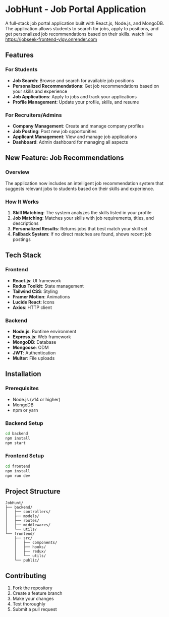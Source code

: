 # JobHunt - Job Portal Application

A full-stack job portal application built with React.js, Node.js, and MongoDB. The application allows students to search for jobs, apply to positions, and get personalized job recommendations based on their skills.
watch live https://jobseek-frontend-ylgv.onrender.com
## Features

### For Students
- **Job Search**: Browse and search for available job positions
- **Personalized Recommendations**: Get job recommendations based on your skills and experience
- **Job Applications**: Apply to jobs and track your applications
- **Profile Management**: Update your profile, skills, and resume

### For Recruiters/Admins
- **Company Management**: Create and manage company profiles
- **Job Posting**: Post new job opportunities
- **Applicant Management**: View and manage job applications
- **Dashboard**: Admin dashboard for managing all aspects

## New Feature: Job Recommendations

### Overview
The application now includes an intelligent job recommendation system that suggests relevant jobs to students based on their skills and experience.

### How It Works
1. **Skill Matching**: The system analyzes the skills listed in your profile
2. **Job Matching**: Matches your skills with job requirements, titles, and descriptions
3. **Personalized Results**: Returns jobs that best match your skill set
4. **Fallback System**: If no direct matches are found, shows recent job postings




## Tech Stack

### Frontend
- **React.js**: UI framework
- **Redux Toolkit**: State management
- **Tailwind CSS**: Styling
- **Framer Motion**: Animations
- **Lucide React**: Icons
- **Axios**: HTTP client

### Backend
- **Node.js**: Runtime environment
- **Express.js**: Web framework
- **MongoDB**: Database
- **Mongoose**: ODM
- **JWT**: Authentication
- **Multer**: File uploads

## Installation

### Prerequisites
- Node.js (v14 or higher)
- MongoDB
- npm or yarn

### Backend Setup
```bash
cd backend
npm install
npm start
```

### Frontend Setup
```bash
cd frontend
npm install
npm run dev
```



## Project Structure

```
JobHunt/
├── backend/
│   ├── controllers/
│   ├── models/
│   ├── routes/
│   ├── middlewares/
│   └── utils/
└── frontend/
    ├── src/
    │   ├── components/
    │   ├── hooks/
    │   ├── redux/
    │   └── utils/
    └── public/
```

## Contributing

1. Fork the repository
2. Create a feature branch
3. Make your changes
4. Test thoroughly
5. Submit a pull request

